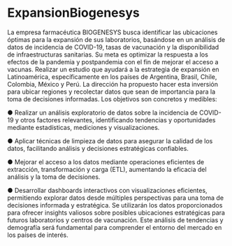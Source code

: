 # ExpansionBiogenesys
La empresa farmacéutica BIOGENESYS busca identificar las ubicaciones óptimas para la expansión de sus laboratorios, basándose en un análisis de datos de incidencia de COVID-19, tasas de vacunación y la disponibilidad de infraestructuras sanitarias. Su meta es optimizar la respuesta a los efectos de la pandemia y postpandemia con el fin de mejorar el acceso a vacunas.
 Realizar un estudio que ayudará a la estrategia de expansión en Latinoamérica, específicamente en los países de Argentina, Brasil, Chile, Colombia, México y Perú. 
 La dirección ha propuesto hacer esta inversión para ubicar regiones y recolectar datos que sean de importancia para la toma de decisiones informadas. 
Los objetivos son concretos y medibles:

●	Realizar un análisis exploratorio de datos sobre la incidencia de COVID-19 y otros factores relevantes, identificando tendencias y oportunidades mediante estadísticas, mediciones y visualizaciones.

●	Aplicar técnicas de limpieza de datos para asegurar la calidad de los datos, facilitando análisis y decisiones estratégicas confiables.

●	Mejorar el acceso a los datos mediante operaciones eficientes de extracción, transformación y carga (ETL), aumentando la eficacia del análisis y la toma de decisiones.

●	Desarrollar dashboards interactivos con visualizaciones eficientes, permitiendo explorar datos desde múltiples perspectivas para una toma de decisiones informada y estratégica.
Se utilizarán los datos proporcionados para ofrecer insights valiosos sobre posibles ubicaciones estratégicas para futuros laboratorios y centros de vacunación. Este análisis de tendencias y demografía será fundamental para comprender el entorno del mercado en los países de interés.
